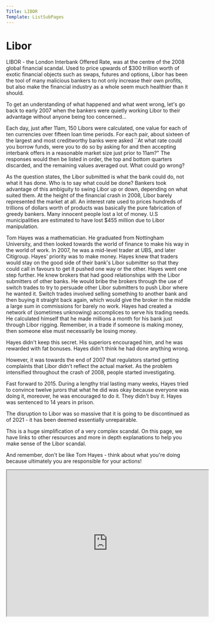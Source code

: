```yaml
---
Title: LIBOR
Template: ListSubPages
---
```


# Libor

LIBOR - the London Interbank Offered Rate, was at the centre of the 2008 global financial scandal. Used to price upwards of \$300 trillion worth of exotic financial objects such as swaps, futures and options, Libor has been the tool of many malicious bankers to not only increase their own profits, but also make the financial industry as a whole seem much healthier than it should. 

To get an understanding of what happened and what went wrong, let's go back to early 2007 when the bankers were quietly working Libor to their advantage without anyone being too concerned...

Each day, just after 11am, 150 Libors were calculated, one value for each of ten currencies over fifteen loan time periods. For each pair, about sixteen of the largest and most creditworthy banks were asked ``At what rate could you borrow funds, were you to do so by asking for and then accepting interbank offers in a reasonable market size just prior to 11am?" The responses would then be listed in order, the top and bottom quarters discarded, and the remaining values averaged out. What could go wrong?

As the question states, the Libor submitted is what the bank could do, not what it has done. Who is to say what could be done? Bankers took advantage of this ambiguity to swing Libor up or down, depending on what suited them. At the height of the financial crash in 2008, Libor barely represented the market at all. An interest rate used to prices hundreds of trillions of dollars worth of products was basically the pure fabrication of greedy bankers. Many innocent people lost a lot of money. U.S municipalities are estimated to have lost \$455 million due to Libor manipulation.

Tom Hayes was a mathematician. He graduated from Nottingham University, and then looked towards the world of finance to make his way in the world of work. In 2007, he was a mid-level trader at UBS, and later Citigroup. Hayes' priority was to make money. Hayes knew that traders would stay on the good side of their bank's Libor submitter so that they could call in favours to get it pushed one way or the other. Hayes went one step further. He knew brokers that had good relationships with the Libor submitters of other banks. He would bribe the brokers through the use of switch trades to try to persuade other Libor submitters to push Libor where he wanted it. Switch trades involved selling something to another bank and then buying it straight back again, which would give the broker in the middle a large sum in commissions for barely no work. Hayes had created a network of (sometimes unknowing) accomplices to serve his trading needs. He calculated himself that he made millions a month for his bank just through Libor rigging. Remember, in a trade if someone is making money, then someone else must necessarily be losing money.

Hayes didn't keep this secret. His superiors encouraged him, and he was rewarded with fat bonuses. Hayes didn't think he had done anything wrong. 

However, it was towards the end of 2007 that regulators started getting complaints that Libor didn't reflect the actual market. As the problem intensified throughout the crash of 2008, people started investigating.

Fast forward to 2015. During a lengthy trial lasting many weeks, Hayes tried to convince twelve jurors that what he did was okay because everyone was doing it, moreover, he was encouraged to do it. They didn't buy it. Hayes was sentenced to 14 years in prison. 

The disruption to Libor was so massive that it is going to be discontinued as of 2021 - it has been deemed essentially unrepairable.

This is a huge simplification of a very complex scandal. On this page, we have links to other resources and more in depth explanations to help you make sense of the Libor scandal. 

And remember, don't be like Tom Hayes - think about what you're doing because ultimately you are responsible for your actions!

<iframe width="550" height="400" src="https://prezi.com/view/fV0DGrn9ukgrf29XODgI/embed" webkitallowfullscreen="1" mozallowfullscreen="1" allowfullscreen="1"></iframe>



